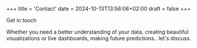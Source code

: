 +++
title = 'Contact'
date = 2024-10-13T13:56:06+02:00
draft = false
+++

Get in touch

Whether you need a better understanding of your data, creating beautiful visualizations or live dashboards, making future predictions.. let's discuss.
